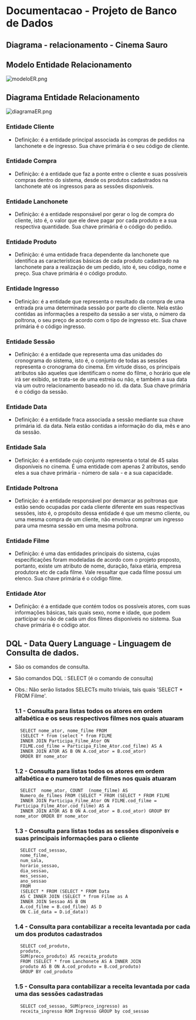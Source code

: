 # Documentacao - Projeto de Banco de Dados 

## Diagrama - relacionamento - Cinema Sauro

## Modelo Entidade Relacionamento
![modeloER.png](attachment:modeloER.png)

## Diagrama Entidade Relacionamento
![diagramaER.png](attachment:diagramaER.png)

### Entidade Cliente
 - Definição: é a entidade principal associada às compras de pedidos na lanchonete e de ingresso. Sua chave primária é o seu código de cliente.

 ### Entidade Compra
 - Definição: é a entidade que faz a ponte entre o cliente e suas possíveis compras dentro do sistema, desde os produtos cadastrados na lanchonete até os ingressos para as sessões disponíveis.  

 ### Entidade Lanchonete
- Definição: é a entidade responsável por gerar o log de 
compra do cliente, isto é, o valor que ele deve pagar por cada produto e a sua respectiva quantidade. Sua chave primária é o código do pedido.

### Entidade Produto
- Definição: é uma entidade fraca dependente da lanchonete que identifica as características básicas de cada produto cadastrado na lanchonete para a realização de um pedido, isto é, seu código, nome e preço. Sua chave primária é o código produto.

### Entidade Ingresso
- Definição: é a entidade que representa o resultado da compra de uma entrada pra uma determinada sessão por parte do cliente. Nela estão contidas as informações a respeito da sessão a ser vista, o número da poltrona, o seu preço de acordo com o tipo de ingresso etc. Sua chave primária é o código ingresso.

### Entidade Sessão
- Definição: é a entidade que representa uma das unidades do cronograma do sistema, isto é, o conjunto de todas as sessões representa o cronograma do cinema. Em virtude disso, os principais atributos são aqueles que identificam o nome do filme, o horário que ele irá ser exibido, se trata-se de uma estreia ou não, e também a sua data via um outro relacionamento baseado no id. da data. Sua chave primária é o código da sessão.

### Entidade Data
- Definição: é a entidade fraca associada a sessão mediante sua chave primária id. da data. Nela estão contidas a informação do dia, mês e ano da sessão.

### Entidade Sala
- Definição: é a entidade cujo conjunto representa o total de 45 salas disponíveis no cinema. É uma entidade com apenas 2 atributos, sendo eles a sua chave primária - número de sala - e a sua capacidade.

### Entidade Poltrona
- Definição: é a entidade responsável por demarcar as poltronas que estão sendo ocupadas por cada cliente diferente em suas respectivas sessões, isto é, o propósito dessa entidade é que um mesmo cliente, ou uma mesma compra de um cliente, não envolva comprar um ingresso para uma mesma sessão em uma mesma poltrona.

### Entidade Filme
- Definição: é uma das entidades principais do sistema, cujas especificações foram modeladas de acordo com o projeto proposto, portanto, existe um atributo de nome, duração, faixa etária, empresa produtora etc de cada filme. Vale ressaltar que cada filme possui um elenco. Sua chave primária é o código filme.
 
### Entidade Ator
- Definição: é a entidade que contém todos os possíveis atores, com suas informações básicas, tais quais sexo, nome e idade, que podem participar ou não de cada um dos filmes disponíveis no sistema. Sua chave primária é o código ator. 

## DQL - Data Query Language - Linguagem de Consulta de dados.
- São os comandos de consulta.
- São comandos DQL : SELECT (é o comando de consulta)
- Obs.: Não serão listados SELECTs muito triviais, tais quais 'SELECT * FROM Filme'.
    ### 1.1 - Consulta para listas todos os atores em ordem alfabética e os seus respectivos filmes nos quais atuaram
        SELECT nome_ator, nome_filme FROM
        (SELECT * from (select * from FILME
        INNER JOIN Participa_Filme_Ator ON
        FILME.cod_filme = Participa_Filme_Ator.cod_filme) AS A
        INNER JOIN ATOR AS B ON A.cod_ator = B.cod_ator)
        ORDER BY nome_ator

    ### 1.2 - Consulta para listas todos os atores em ordem alfabética e o numero total de filmes nos quais atuaram
        SELECT  nome_ator, COUNT  (nome_filme) AS
        Numero_de_filmes FROM (SELECT * FROM (SELECT * FROM FILME
        INNER JOIN Participa_Filme_Ator ON FILME.cod_filme = Participa_Filme_Ator.cod_filme) AS A
        INNER JOIN ATOR AS B ON A.cod_ator = B.cod_ator) GROUP BY nome_ator ORDER BY nome_ator

    ### 1.3 - Consulta para listas todas as sessões disponíveis e suas principais informações para o cliente
        SELECT cod_sessao,
        nome_filme,
        num_sala,
        horario_sessao,
        dia_sessao,
        mes_sessao,
        ano_sessao
        FROM
        (SELECT * FROM (SELECT * FROM Data
        AS C INNER JOIN (SELECT * from Filme as A
        INNER JOIN Sessao AS B ON 
        A.cod_filme = B.cod_filme) AS D
        ON C.id_data = D.id_data)) 

    ### 1.4 - Consulta para contabilizar a receita levantada por cada um dos produtos cadastrados
        SELECT cod_produto,
        produto,
        SUM(preco_produto) AS receita_produto
        FROM (SELECT * from Lanchonete AS A INNER JOIN
        produto AS B ON A.cod_produto = B.cod_produto)
        GROUP BY cod_produto

    ### 1.5 - Consulta para contabilizar a receita levantada por cada uma das sessões cadastradas 

        SELECT cod_sessao, SUM(preco_ingresso) as 
        receita_ingresso ROM Ingresso GROUP by cod_sessao